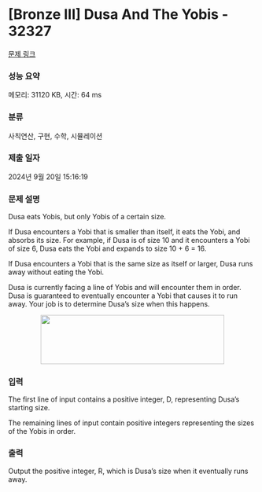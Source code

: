 # [Bronze III] Dusa And The Yobis - 32327 

[문제 링크](https://www.acmicpc.net/problem/32327) 

### 성능 요약

메모리: 31120 KB, 시간: 64 ms

### 분류

사칙연산, 구현, 수학, 시뮬레이션

### 제출 일자

2024년 9월 20일 15:16:19

### 문제 설명

<p>Dusa eats Yobis, but only Yobis of a certain size.</p>

<p>If Dusa encounters a Yobi that is smaller than itself, it eats the Yobi, and absorbs its size. For example, if Dusa is of size 10 and it encounters a Yobi of size 6, Dusa eats the Yobi and expands to size 10 + 6 = 16.</p>

<p>If Dusa encounters a Yobi that is the same size as itself or larger, Dusa runs away without eating the Yobi.</p>

<p>Dusa is currently facing a line of Yobis and will encounter them in order. Dusa is guaranteed to eventually encounter a Yobi that causes it to run away. Your job is to determine Dusa’s size when this happens.</p>

<p style="text-align: center;"><img alt="" src="" style="width: 373px; height: 100px;"></p>

### 입력 

 <p>The first line of input contains a positive integer, D, representing Dusa’s starting size.</p>

<p>The remaining lines of input contain positive integers representing the sizes of the Yobis in order.</p>

### 출력 

 <p>Output the positive integer, R, which is Dusa’s size when it eventually runs away.</p>

